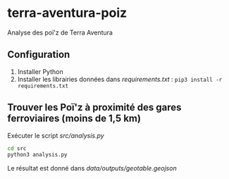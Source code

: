 # terra-aventura-poiz

Analyse des poï'z de Terra Aventura

## Configuration

1. Installer Python
2. Installer les librairies données dans *requirements.txt* : ```pip3 install -r requirements.txt```

## Trouver les Poï'z à proximité des gares ferroviaires (moins de 1,5 km)

Exécuter le script *src/analysis.py*

```bash
cd src
python3 analysis.py
```

Le résultat est donné dans *data/outputs/geotable.geojson*